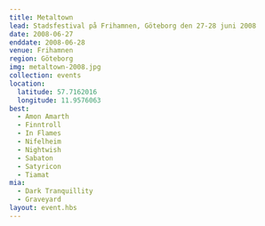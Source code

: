 ```yaml
---
title: Metaltown
lead: Stadsfestival på Frihamnen, Göteborg den 27-28 juni 2008
date: 2008-06-27
enddate: 2008-06-28
venue: Frihamnen
region: Göteborg
img: metaltown-2008.jpg
collection: events
location:
  latitude: 57.7162016
  longitude: 11.9576063
best:
  - Amon Amarth
  - Finntroll
  - In Flames
  - Nifelheim
  - Nightwish
  - Sabaton
  - Satyricon
  - Tiamat
mia:
  - Dark Tranquillity
  - Graveyard
layout: event.hbs
---
```

